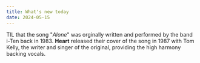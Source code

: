 ```yaml
---
title: What's new today
date: 2024-05-15
---
```


TIL that the song "_Alone_" was orginally written and performed by the band i-Ten back in 1983. **Heart** released their cover of the song in 1987 with Tom Kelly, the writer and singer of the original, providing the high harmony backing vocals.


